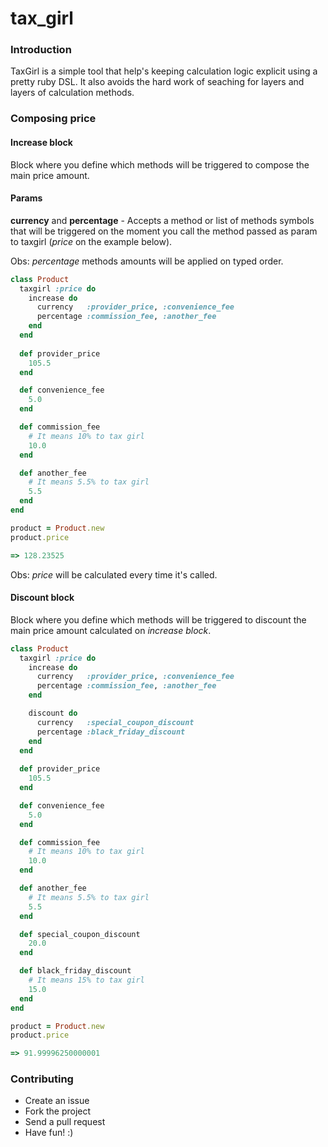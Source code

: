 tax_girl
=======

### Introduction

TaxGirl is a simple tool that help's keeping calculation logic explicit using a pretty
ruby DSL. It also avoids the hard work of seaching for layers and layers of calculation methods.

### Composing price

#### Increase block

Block where you define which methods will be triggered to compose the main price amount.

#### Params

**currency** and **percentage** - Accepts a method or list of methods symbols that will be triggered
on the moment you call the method passed as param to taxgirl (*price* on the example below).

Obs: *percentage* methods amounts will be applied on typed order.

```ruby
class Product
  taxgirl :price do
    increase do
      currency   :provider_price, :convenience_fee
      percentage :commission_fee, :another_fee
    end
  end
  
  def provider_price
    105.5
  end

  def convenience_fee
    5.0
  end

  def commission_fee
    # It means 10% to tax girl
    10.0
  end

  def another_fee
    # It means 5.5% to tax girl
    5.5
  end
end

product = Product.new
product.price

=> 128.23525

```

Obs: *price* will be calculated every time it's called.

#### Discount block

Block where you define which methods will be triggered to discount the main price amount calculated on *increase block*.

```ruby
class Product
  taxgirl :price do
    increase do
      currency   :provider_price, :convenience_fee
      percentage :commission_fee, :another_fee
    end

    discount do
      currency   :special_coupon_discount
      percentage :black_friday_discount
    end
  end
  
  def provider_price
    105.5
  end

  def convenience_fee
    5.0
  end

  def commission_fee
    # It means 10% to tax girl
    10.0
  end

  def another_fee
    # It means 5.5% to tax girl
    5.5
  end

  def special_coupon_discount
    20.0
  end

  def black_friday_discount
    # It means 15% to tax girl
    15.0
  end
end

product = Product.new
product.price

=> 91.99996250000001
```

### Contributing

- Create an issue
- Fork the project
- Send a pull request
- Have fun! :)

